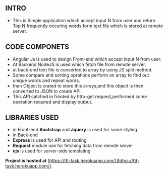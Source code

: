 
## INTRO
*	This is Simple application which accept input N from user and return Top N frequently occuring words form 	 text file which is stored at remote server.

## CODE COMPONETS
*	Angular Js is used to design Front-end which accept input N from user.
*	At Backend NodeJS is used which fetch file from remote server.
*	at back-end text file is converted to array by using JS split method.
*	Some compare and sorting oprations perform on array to find out unique words and repeat words.
*	then Object is crated to store this arrays,and this object is then converted to JSON to create API.
*	This API catched in fronted by http-get request,performed some operation required and display output.

## LIBRARIES USED
*	in Front-end **Bootstrap** and **Jquery** is used for some styling
*	in Back-end 
*	**Express** is used for API and routing
*	**Request** module use for fetching data from remote server
*	**ejs** is used for server-side templating		

**Project is hosted at** [https://ttt-task.herokuapp.com/](https://ttt-task.herokuapp.com/).

